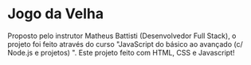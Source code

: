 # Jogo da Velha

Proposto pelo instrutor Matheus Battisti (Desenvolvedor Full Stack), o projeto foi feito através do curso "JavaScript do básico ao avançado (c/ Node.js e projetos)
". Este projeto feito com HTML, CSS e Javascript!
